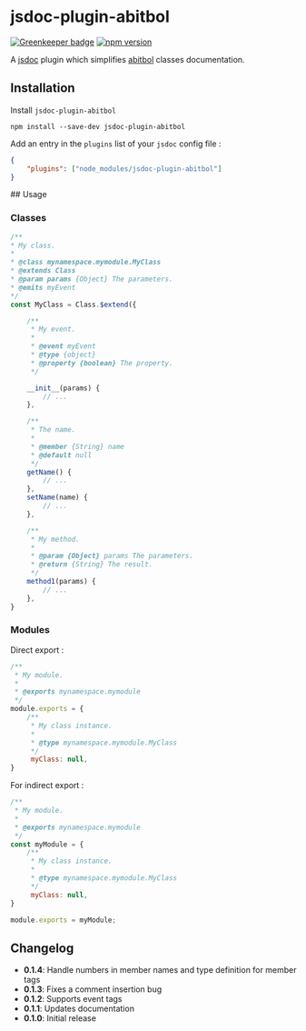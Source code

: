 # jsdoc-plugin-abitbol

[![Greenkeeper badge](https://badges.greenkeeper.io/wanadev/jsdoc-plugin-abitbol.svg)](https://greenkeeper.io/)
[![npm version](https://badge.fury.io/js/jsdoc-plugin-abitbol.svg)](https://www.npmjs.com/package/jsdoc-plugin-abitbol)

A [jsdoc](https://github.com/jsdoc3/jsdoc) plugin which simplifies [abitbol](https://github.com/wanadev/abitbol) classes documentation.

## Installation

Install `jsdoc-plugin-abitbol`

```shell
npm install --save-dev jsdoc-plugin-abitbol
```

Add an entry in the `plugins` list of your `jsdoc` config file :

```json
{
    "plugins": ["node_modules/jsdoc-plugin-abitbol"]
}
```

## Usage

### Classes

```js
/**
* My class.
*
* @class mynamespace.mymodule.MyClass
* @extends Class
* @param params {Object} The parameters.
* @emits myEvent
*/
const MyClass = Class.$extend({

    /**
     * My event.
     *
     * @event myEvent
     * @type {object}
     * @property {boolean} The property.
     */

    __init__(params) {
        // ...
    },

    /**
     * The name.
     *
     * @member {String} name
     * @default null
     */
    getName() {
        // ...
    },
    setName(name) {
        // ...
    },

    /**
     * My method.
     *
     * @param {Object} params The parameters.
     * @return {String} The result.
     */
    method1(params) {
        // ...
    },
}
```

### Modules

Direct export :

```js
/**
 * My module.
 *
 * @exports mynamespace.mymodule
 */
module.exports = {
    /**
     * My class instance.
     *
     * @type mynamespace.mymodule.MyClass
     */
     myClass: null,
}
```

For indirect export :

```js
/**
 * My module.
 *
 * @exports mynamespace.mymodule
 */
const myModule = {
    /**
     * My class instance.
     *
     * @type mynamespace.mymodule.MyClass
     */
     myClass: null,
}

module.exports = myModule;
```

## Changelog
- **0.1.4**: Handle numbers in member names and type definition for member tags
- **0.1.3**: Fixes a comment insertion bug
- **0.1.2**: Supports event tags
- **0.1.1**: Updates documentation
- **0.1.0**: Initial release
